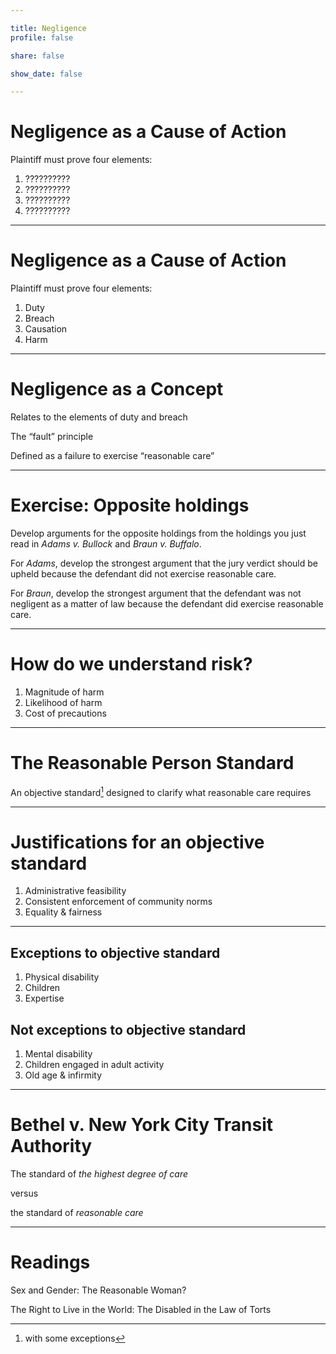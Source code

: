 ```yaml
---

title: Negligence
profile: false

share: false

show_date: false

---
```







# Negligence as a Cause of Action

Plaintiff must prove four elements:

1. ??????????
2. ??????????
3. ??????????
4. ??????????



---



# Negligence as a Cause of Action

Plaintiff must prove four elements:

1. Duty
2. Breach
3. Causation
4. Harm



---



# Negligence as a Concept



Relates to the elements of duty and breach

The “fault” principle

Defined as a failure to exercise “reasonable care”



---





# Exercise: Opposite holdings 

Develop arguments for the opposite holdings from the holdings you just read in *Adams v. Bullock* and *Braun v. Buffalo*. 

For *Adams*, develop the strongest argument that the jury verdict should be upheld because the defendant did not exercise reasonable care. 

For *Braun*, develop the strongest argument that the defendant was not negligent as a matter of law because the defendant did exercise reasonable care.


---



# How do we understand risk?

1. Magnitude of harm
2. Likelihood of harm
3. Cost of precautions



---



# The Reasonable Person Standard

An objective standard[^*] designed to clarify what reasonable care requires

[^*]: with some exceptions

---

# Justifications for an objective standard

1. Administrative feasibility
2. Consistent enforcement of community norms
3. Equality & fairness

---

## Exceptions to objective standard

1. Physical disability
2. Children
3. Expertise

## Not exceptions to objective standard

1. Mental disability
2. Children engaged in adult activity
3. Old age & infirmity

---

# Bethel v. New York City Transit Authority

The standard of *the highest degree of care*

versus

the standard of *reasonable care*

---

# Readings

Sex and Gender: The Reasonable Woman?

The Right to Live in the World: The Disabled in the Law of Torts